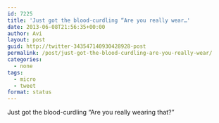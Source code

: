 ```yaml
---
id: 7225
title: 'Just got the blood-curdling “Are you really wear…'
date: 2013-06-08T21:56:35+00:00
author: Avi
layout: post
guid: http://twitter-343547140930428928-post
permalink: /post/just-got-the-blood-curdling-are-you-really-wear/
categories:
  - none
tags:
  - micro
  - tweet
format: status
---
```

Just got the blood-curdling “Are you really wearing that?”